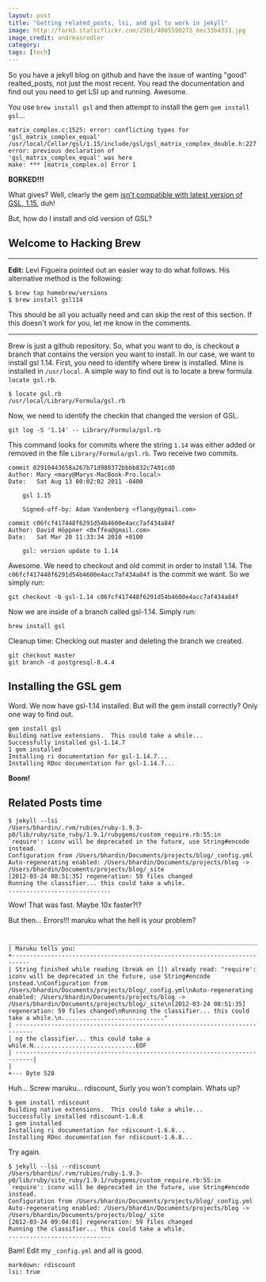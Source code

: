 ```yaml
---
layout: post
title: "Getting related_posts, lsi, and gsl to work in jekyll"
image: http://farm3.staticflickr.com/2561/4005590272_6ec33b4333.jpg
image_credit: andreasrodler
category: 
tags: [tech]
---
```


So you have a jekyll blog on github and have the issue of wanting "good" realted_posts, not just the most recent. You read the documentation and find out you need to get LSI up and running. Awesome.

You use `brew install gsl` and then attempt to install the gem `gem install gsl`...

	matrix_complex.c:1525: error: conflicting types for 'gsl_matrix_complex_equal'
	/usr/local/Cellar/gsl/1.15/include/gsl/gsl_matrix_complex_double.h:227: error: previous declaration of
	'gsl_matrix_complex_equal' was here
	make: *** [matrix_complex.o] Error 1

__BORKED!!!__

What gives? Well, clearly the gem [isn't compatible with latest version of GSL, 1.15]((http://rubyforge.org/tracker/index.php?func=detail&aid=29508&group_id=285&atid=1167)), duh!

But, how do I install and old version of GSL?

Welcome to Hacking Brew
-----------------------
* * *

__Edit:__ Levi Figueira pointed out an easier way to do what follows. His alternative method is the following:

	$ brew tap homebrew/versions
	$ brew install gsl114

This should be all you actually need and can skip the rest of this section. If this doesn't work for you, let me know in the comments.

* * *

Brew is just a github repository. So, what you want to do, is checkout a branch that contains the version you want to install. In our case, we want to install gsl 1.14. First, you need to identify where brew is installed. Mine is installed in `/usr/local`. A simple way to find out is to locate a brew formula. `locate gsl.rb`. 

	$ locate gsl.rb
	/usr/local/Library/Formula/gsl.rb

Now, we need to identify the checkin that changed the version of GSL.

	git log -S '1.14' -- Library/Formula/gsl.rb

This command looks for commits where the string `1.14` was either added or removed in the file `Library/Formula/gsl.rb`. Two receive two commits.

	commit 02910443658a267b71d980372bbbb832c7401cd0
	Author: Mary <mary@Marys-MacBook-Pro.local>
	Date:   Sat Aug 13 00:02:02 2011 -0400

	    gsl 1.15
	    
	    Signed-off-by: Adam Vandenberg <flangy@gmail.com>

	commit c06fcf417448f6291d54b4600e4acc7af434a84f
	Author: David Höppner <0xffea@gmail.com>
	Date:   Sat Mar 20 11:33:34 2010 +0100

	    gsl: version update to 1.14

Awesome. We need to checkout and old commit in order to install 1.14. The `c06fcf417448f6291d54b4600e4acc7af434a84f` is the commit we want. So we simply run:

	git checkout -b gsl-1.14 c06fcf417448f6291d54b4600e4acc7af434a84f

Now we are inside of a branch called gsl-1.14. Simply run:
	
	brew install gsl

Cleanup time: Checking out master and deleting the branch we created.

	git checkout master
	git branch -d postgresql-8.4.4

Installing the GSL gem
----------------------

Word. We now have gsl-1.14 installed. But will the gem install correctly? Only one way to find out.

	gem install gsl
	Building native extensions.  This could take a while...
	Successfully installed gsl-1.14.7
	1 gem installed
	Installing ri documentation for gsl-1.14.7...
	Installing RDoc documentation for gsl-1.14.7...

__Boom!__

Related Posts time
------------------
	$ jekyll --lsi
	/Users/bhardin/.rvm/rubies/ruby-1.9.3-p0/lib/ruby/site_ruby/1.9.1/rubygems/custom_require.rb:55:in `require': iconv will be deprecated in the future, use String#encode instead.
	Configuration from /Users/bhardin/Documents/projects/blog/_config.yml
	Auto-regenerating enabled: /Users/bhardin/Documents/projects/blog -> /Users/bhardin/Documents/projects/blog/_site
	[2012-03-24 08:51:35] regeneration: 59 files changed
	Running the classifier... this could take a while.
	.............................

Wow! That was fast. Maybe 10x faster?!?

But then... Errors!!! maruku what the hell is your problem?

	 ___________________________________________________________________________
	| Maruku tells you:
	+---------------------------------------------------------------------------
	| String finished while reading (break on []) already read: "require': iconv will be deprecated in the future, use String#encode instead.\nConfiguration from /Users/bhardin/Documents/projects/blog/_config.yml\nAuto-regenerating enabled: /Users/bhardin/Documents/projects/blog -> /Users/bhardin/Documents/projects/blog/_site\n[2012-03-24 08:51:35] regeneration: 59 files changed\nRunning the classifier... this could take a while.\n............................."
	| ---------------------------------------------------------------------------
	| ng the classifier... this could take a while.N.............................EOF
	| ---------------------------------------------------------------------------|
	|                                                                            +--- Byte 528

Huh... Screw maruku... rdiscount, Surly you won't complain. Whats up?

	$ gem install rdiscount
	Building native extensions.  This could take a while...
	Successfully installed rdiscount-1.6.8
	1 gem installed
	Installing ri documentation for rdiscount-1.6.8...
	Installing RDoc documentation for rdiscount-1.6.8...

Try again.

	$ jekyll --lsi --rdiscount
	/Users/bhardin/.rvm/rubies/ruby-1.9.3-p0/lib/ruby/site_ruby/1.9.1/rubygems/custom_require.rb:55:in `require': iconv will be deprecated in the future, use String#encode instead.
	Configuration from /Users/bhardin/Documents/projects/blog/_config.yml
	Auto-regenerating enabled: /Users/bhardin/Documents/projects/blog -> /Users/bhardin/Documents/projects/blog/_site
	[2012-03-24 09:04:01] regeneration: 59 files changed
	Running the classifier... this could take a while.
	.............................

Bam! Edit my `_config.yml` and all is good.

	markdown: rdiscount
	lsi: true













